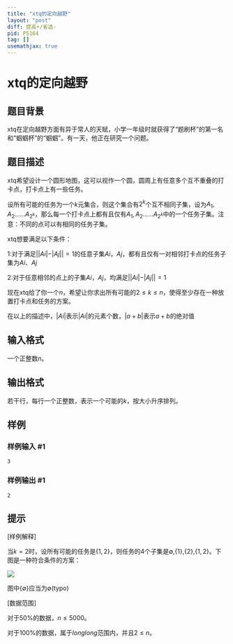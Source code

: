 ```yaml
---
title: "xtq的定向越野"
layout: "post"
diff: 提高+/省选-
pid: P5164
tag: []
usemathjax: true
---
```


# xtq的定向越野
## 题目背景

xtq在定向越野方面有异于常人的天赋，小学一年级时就获得了“题刷杯”的第一名和“蝈蝈杯”的“蝈蝈”。有一天，他正在研究一个问题。
## 题目描述

xtq希望设计一个圆形地图，这可以视作一个圆，圆周上有任意多个互不重叠的打卡点，打卡点上有一些任务。

设所有可能的任务为一个$k$元集合，则这个集合有$2^k$个互不相同子集，设为$A_1,A_2......A_{2^k}$，那么每一个打卡点上都有且仅有$A_1,A_2......A_{2^k}$中的一个任务子集。注意：不同的点可以有相同的任务子集。

xtq想要满足以下条件：

$1$:对于满足$||Ai|-|Aj||=1$的任意子集$Ai$，$Aj$，都有且仅有一对相邻打卡点的任务子集为$Ai$、$Aj$

$2$:对于任意相邻的点上的子集$Ai$，$Aj$，均满足$||Ai|-|Aj||=1$

现在xtq给了你一个$n$，希望让你求出所有可能的$2\le k\le n$，使得至少存在一种放置打卡点和任务的方案。

在以上的描述中，$|Ai|$表示$|Ai|$的元素个数，$|a+b|$表示$a+b$的绝对值
## 输入格式

一个正整数$n$。
## 输出格式

若干行，每行一个正整数，表示一个可能的$k$，按大小升序排列。
## 样例

### 样例输入 #1
```
3
```
### 样例输出 #1
```
2
```
## 提示

[样例解释]

当$k=2$时，设所有可能的任务是$\{1,2\}$，则任务的4个子集是$\emptyset$,$\{1\}$,$\{2\}$,$\{1,2\}$。下图是一种符合条件的方案：

![](https://cdn.luogu.com.cn/upload/pic/45633.png)

图中$\{\emptyset\}$应当为$\emptyset$(typo)

[数据范围]

对于$50\%$的数据，$n\le 5000$。

对于$100\%$的数据，属于$long long$范围内，并且$2\le n$。

